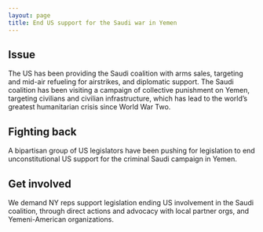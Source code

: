 ```yaml
---
layout: page
title: End US support for the Saudi war in Yemen
---
```


## Issue

The US has been providing the Saudi coalition with arms sales, targeting and mid-air refueling for airstrikes, and diplomatic support. The Saudi coalition has been visiting a campaign of collective punishment on Yemen, targeting civilians and civilian infrastructure, which has lead to the world’s greatest humanitarian crisis since World War Two.

## Fighting back

A bipartisan group of US legislators have been pushing for legislation to end unconstitutional US support for the criminal Saudi campaign in Yemen.

## Get involved

We demand NY reps support legislation ending US involvement in the Saudi coalition, through direct actions and advocacy with local partner orgs, and Yemeni-American organizations.
